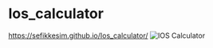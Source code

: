 # Ios_calculator
https://sefikkesim.github.io/Ios_calculator/
![IOS Calculator](https://user-images.githubusercontent.com/91076807/184550505-1bae49d2-8b34-4d5a-b3fe-13c64de70001.gif)

